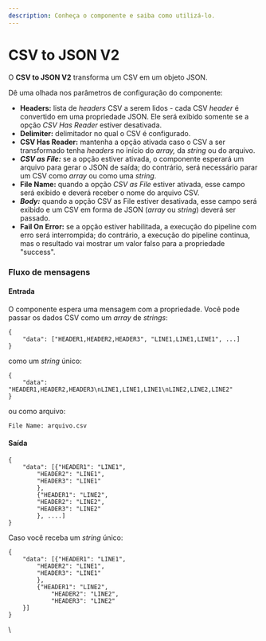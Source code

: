 ```yaml
---
description: Conheça o componente e saiba como utilizá-lo.
---
```


# CSV to JSON V2

O **CSV to JSON V2** transforma um CSV em um objeto JSON.

Dê uma olhada nos parâmetros de configuração do componente:

* **Headers:** lista de _headers_ CSV a serem lidos - cada CSV _header_ é convertido em uma propriedade JSON. Ele será exibido somente se a opção _CSV Has Reader_ estiver desativada.
* **Delimiter:** delimitador no qual o CSV é configurado.
* **CSV Has Reader:** mantenha a opção ativada caso o CSV a ser transformado tenha _headers_ no início do _array,_ da _string_ ou do arquivo.
* _**CSV as File:**_ se a opção estiver ativada, o componente esperará um arquivo para gerar o JSON de saída; do contrário, será necessário parar um CSV como _array_ ou como uma _string_.
* **File Name:** quando a opção _CSV as File_ estiver ativada, esse campo será exibido e deverá receber o nome do arquivo CSV.
* _**Body:**_ quando a opção CSV as File estiver desativada, esse campo será exibido e um CSV em forma de JSON (_array_ ou _string_) deverá ser passado.
* **Fail On Error:** se a opção estiver habilitada, a execução do pipeline com erro será interrompida; do contrário, a execução do pipeline continua, mas o resultado vai mostrar um valor falso para a propriedade "success".

### Fluxo de mensagens <a href="#fluxo-de-mensagens" id="fluxo-de-mensagens"></a>

#### Entrada <a href="#entrada" id="entrada"></a>

O componente espera uma mensagem com a propriedade. Você pode passar os dados CSV como um _array_ de _strings_:

```
{    
    "data": ["HEADER1,HEADER2,HEADER3", "LINE1,LINE1,LINE1", ...]
}
```

como um _string_ único:

```
{    
    "data": "HEADER1,HEADER2,HEADER3\nLINE1,LINE1,LINE1\nLINE2,LINE2,LINE2"
}
```

ou como arquivo:

```
File Name: arquivo.csv
```



#### Saída <a href="#sada" id="sada"></a>

```
{
    "data": [{"HEADER1": "LINE1",
        "HEADER2": "LINE1",
        "HEADER3": "LINE1"
        },
        {"HEADER1": "LINE2",
        "HEADER2": "LINE2",
        "HEADER3": "LINE2"
        }, ....]
}
```

Caso você receba um _string_ único:

```
{       
    "data": [{"HEADER1": "LINE1",
        "HEADER2": "LINE1",
        "HEADER3": "LINE1" 
        },
        {"HEADER1": "LINE2",
            "HEADER2": "LINE2",
            "HEADER3": "LINE2"
    }]         
}
```

\

